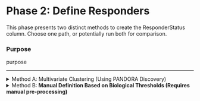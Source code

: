# Phase 2: Define Responders

This phase presents two distinct methods to create the ResponderStatus column. Choose one path, or potentially run both for comparison.

### Purpose

purpose

***

<details>

<summary>Method A: Multivariate Clustering (Using PANDORA Discovery)</summary>

#### Cluster Individuals Based on Immune Response

1. Go to **Discovery** -> **t-SNE Analysis**
2. Expand Column Selection
   * Select all `*fold_change` variables
   *

#### Visualize Response Clusters

1. steps

</details>

<details>

<summary>Method B: <strong>Manual Definition Based on Biological Thresholds (Requires manual pre-processing)</strong></summary>

#### Define Responder Status Rule

1. steps

#### Implement the Rule

1. steps

#### Verify Definition

1.

</details>

